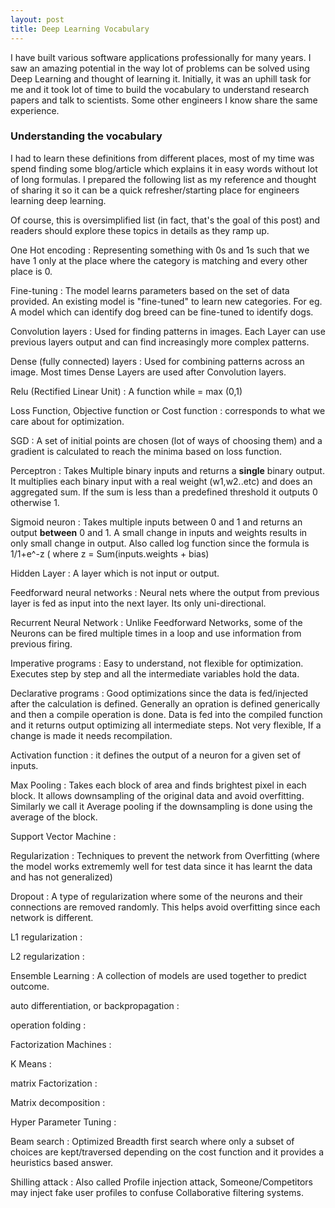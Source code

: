 ```yaml
---
layout: post
title: Deep Learning Vocabulary
---
```


I have built various software applications professionally for many years. I saw an amazing potential in the way lot of problems can be solved using Deep Learning and thought of learning it. Initially, it was an uphill task for me and it took lot of time to build the vocabulary to understand research papers and talk to scientists. Some other engineers I know share the same experience.

### Understanding the vocabulary

I had to learn these definitions from different places, most of my time was spend finding some blog/article which explains it in easy words without lot of long formulas. I prepared the following list as my reference and thought of sharing it so it can be a quick refresher/starting place for engineers learning deep learning.

Of course, this is oversimplified list (in fact, that's the goal of this post) and readers should explore these topics in details as they ramp up.

One Hot encoding
: Representing something with 0s and 1s such that we have 1 only at the place where the category is matching and every other place is 0.

Fine-tuning
: The model learns parameters based on the set of data provided. An existing model is "fine-tuned" to learn new categories. For eg. A model which can identify dog breed can be fine-tuned to identify dogs.

Convolution layers
: Used for finding patterns in images. Each Layer can use previous layers output and can find increasingly more complex patterns.

Dense (fully connected) layers
: Used for combining patterns across an image. Most times Dense Layers are used after Convolution layers.

Relu (Rectified Linear Unit)
: A function while = max (0,1)

Loss Function, Objective function or Cost function
: corresponds to what we care about for optimization.

SGD
: A set of initial points are chosen (lot of ways of choosing them) and a gradient is calculated to reach the minima based on loss function.

Perceptron
: Takes Multiple binary inputs and returns a **single** binary output. It multiplies each binary input with a real weight (w1,w2..etc) and does an aggregated sum.
If the sum is less than a predefined threshold it outputs 0 otherwise 1.

Sigmoid neuron
: Takes multiple inputs between 0 and 1 and returns an output **between** 0 and 1. A small change in inputs and weights results in only small change in output. Also called log function since the formula is 1/1+e^-z ( where z =  Sum(inputs.weights + bias)

Hidden Layer
: A layer which is not input or output.

Feedforward neural networks
: Neural nets where the output from previous layer is fed as input into the next layer. Its only uni-directional.

Recurrent Neural Network
: Unlike Feedforward Networks, some of the Neurons can be fired multiple times in a loop and use information from previous firing.

Imperative programs
: Easy to understand, not flexible for optimization. Executes step by step and all the intermediate variables hold the data.

Declarative programs
: Good optimizations since the data is fed/injected after the calculation is defined. Generally an opration is defined generically and then a compile operation is done. Data is fed into the compiled function and it returns output optimizing all intermediate steps. Not very flexible, If a change is made it needs recompilation.

Activation function
: it defines the output of a neuron for a given set of inputs.

Max Pooling
: Takes each block of area and finds brightest pixel in each block. It allows downsampling of the original data and avoid overfitting. Similarly we call it Average pooling if the downsampling is done using the average of the block.

Support Vector Machine
:

Regularization
: Techniques to prevent the network from Overfitting (where the model works extrememly well for test data since it has learnt the data and has not generalized)

Dropout
: A type of regularization where some of the neurons and their connections are removed randomly. This helps avoid overfitting since each network is different.

L1 regularization
:

L2 regularization
:

Ensemble Learning
: A collection of models are used together to predict outcome.

auto differentiation, or backpropagation
:

operation folding
:

Factorization Machines
:

K Means
:

matrix Factorization
:

Matrix decomposition
:

Hyper Parameter Tuning
:

Beam search
: Optimized Breadth first search where only a subset of choices are kept/traversed depending on the cost function and it provides a heuristics based answer.

Shilling attack
: Also called Profile injection attack, Someone/Competitors may inject fake user profiles to confuse Collaborative filtering systems.
